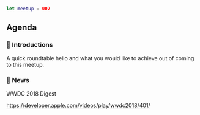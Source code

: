 ```swift

let meetup = 002

```

## Agenda 

### 🖖 Introductions

A quick roundtable hello and what you would like to achieve out of coming to this meetup.

### 📢 News

WWDC 2018 Digest

https://developer.apple.com/videos/play/wwdc2018/401/
